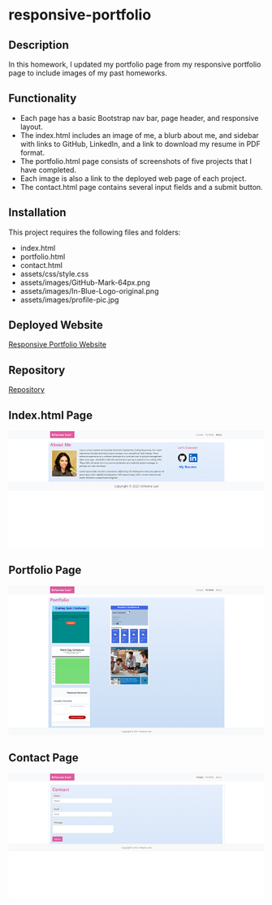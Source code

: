 # responsive-portfolio

## Description

In this homework, I updated my portfolio page from my responsive portfolio page to include images of my past homeworks.

## Functionality

* Each page has a basic Bootstrap nav bar, page header, and responsive layout.
* The index.html includes an image of me, a blurb about me, and sidebar with links to GitHub, LinkedIn, and a link to download my resume in PDF format.
* The portfolio.html page consists of screenshots of five projects that I have completed.
* Each image is also a link to the deployed web page of each project.
* The contact.html page contains several input fields and a submit button.

## Installation

This project requires the following files and folders:

* index.html
* portfolio.html
* contact.html
* assets/css/style.css
* assets/images/GitHub-Mark-64px.png
* assets/images/In-Blue-Logo-original.png
* assets/images/profile-pic.jpg

## Deployed Website

[Responsive Portfolio Website](https://johannaleal.github.io/updated-portfolio-page/)

## Repository

[Repository](https://github.com/johannaleal/updated-portfolio-page)

## Index.html Page

![Index.html Page](assets/images/index.png)

## Portfolio Page

![Portfolio Page](assets/images/portfolio.png)

## Contact Page

![Contact Page](assets/images/contact.png)
